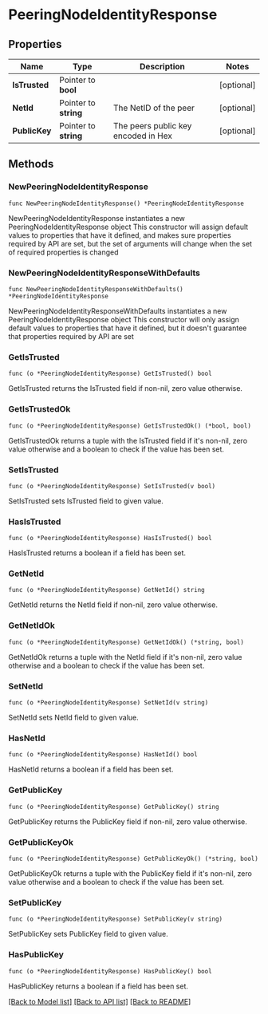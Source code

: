 # PeeringNodeIdentityResponse

## Properties

Name | Type | Description | Notes
------------ | ------------- | ------------- | -------------
**IsTrusted** | Pointer to **bool** |  | [optional] 
**NetId** | Pointer to **string** | The NetID of the peer | [optional] 
**PublicKey** | Pointer to **string** | The peers public key encoded in Hex | [optional] 

## Methods

### NewPeeringNodeIdentityResponse

`func NewPeeringNodeIdentityResponse() *PeeringNodeIdentityResponse`

NewPeeringNodeIdentityResponse instantiates a new PeeringNodeIdentityResponse object
This constructor will assign default values to properties that have it defined,
and makes sure properties required by API are set, but the set of arguments
will change when the set of required properties is changed

### NewPeeringNodeIdentityResponseWithDefaults

`func NewPeeringNodeIdentityResponseWithDefaults() *PeeringNodeIdentityResponse`

NewPeeringNodeIdentityResponseWithDefaults instantiates a new PeeringNodeIdentityResponse object
This constructor will only assign default values to properties that have it defined,
but it doesn't guarantee that properties required by API are set

### GetIsTrusted

`func (o *PeeringNodeIdentityResponse) GetIsTrusted() bool`

GetIsTrusted returns the IsTrusted field if non-nil, zero value otherwise.

### GetIsTrustedOk

`func (o *PeeringNodeIdentityResponse) GetIsTrustedOk() (*bool, bool)`

GetIsTrustedOk returns a tuple with the IsTrusted field if it's non-nil, zero value otherwise
and a boolean to check if the value has been set.

### SetIsTrusted

`func (o *PeeringNodeIdentityResponse) SetIsTrusted(v bool)`

SetIsTrusted sets IsTrusted field to given value.

### HasIsTrusted

`func (o *PeeringNodeIdentityResponse) HasIsTrusted() bool`

HasIsTrusted returns a boolean if a field has been set.

### GetNetId

`func (o *PeeringNodeIdentityResponse) GetNetId() string`

GetNetId returns the NetId field if non-nil, zero value otherwise.

### GetNetIdOk

`func (o *PeeringNodeIdentityResponse) GetNetIdOk() (*string, bool)`

GetNetIdOk returns a tuple with the NetId field if it's non-nil, zero value otherwise
and a boolean to check if the value has been set.

### SetNetId

`func (o *PeeringNodeIdentityResponse) SetNetId(v string)`

SetNetId sets NetId field to given value.

### HasNetId

`func (o *PeeringNodeIdentityResponse) HasNetId() bool`

HasNetId returns a boolean if a field has been set.

### GetPublicKey

`func (o *PeeringNodeIdentityResponse) GetPublicKey() string`

GetPublicKey returns the PublicKey field if non-nil, zero value otherwise.

### GetPublicKeyOk

`func (o *PeeringNodeIdentityResponse) GetPublicKeyOk() (*string, bool)`

GetPublicKeyOk returns a tuple with the PublicKey field if it's non-nil, zero value otherwise
and a boolean to check if the value has been set.

### SetPublicKey

`func (o *PeeringNodeIdentityResponse) SetPublicKey(v string)`

SetPublicKey sets PublicKey field to given value.

### HasPublicKey

`func (o *PeeringNodeIdentityResponse) HasPublicKey() bool`

HasPublicKey returns a boolean if a field has been set.


[[Back to Model list]](../README.md#documentation-for-models) [[Back to API list]](../README.md#documentation-for-api-endpoints) [[Back to README]](../README.md)



